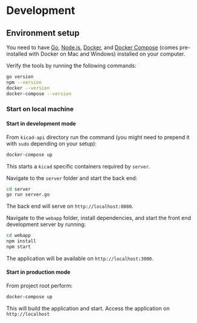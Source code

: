 # Development

## Environment setup

You need to have [Go](https://golang.org/),
[Node.js](https://nodejs.org/),
[Docker](https://www.docker.com/), and
[Docker Compose](https://docs.docker.com/compose/)
(comes pre-installed with Docker on Mac and Windows)
installed on your computer.

Verify the tools by running the following commands:

```sh
go version
npm --version
docker --version
docker-compose --version
```

### Start on local machine

#### Start in development mode

From `kicad-api` directory run the command (you might
need to prepend it with `sudo` depending on your setup):

```sh
docker-compose up
```

This starts a `kicad` specific containers required by `server`.

Navigate to the `server` folder and start the back end:

```sh
cd server
go run server.go
```

The back end will serve on `http://localhost:8080`.

Navigate to the `webapp` folder, install dependencies,
and start the front end development server by running:

```sh
cd webapp
npm install
npm start
```

The application will be available on `http://localhost:3000`.

#### Start in production mode

From project root perform:

```sh
docker-compose up
```

This will build the application and start.
Access the application on `http://localhost`


